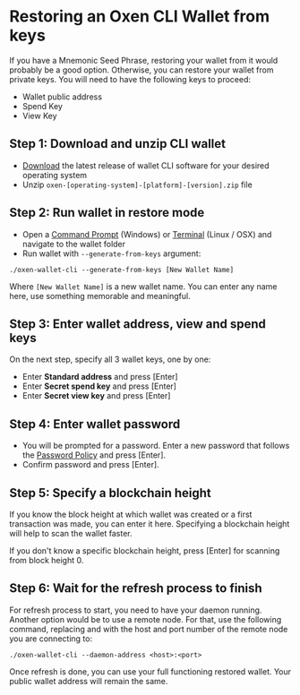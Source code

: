 # Restoring an Oxen CLI Wallet from keys

If you have a Mnemonic Seed Phrase, restoring your wallet from it would probably be a good option. Otherwise, you can restore your wallet from private keys. You will need to have the following keys to proceed:

* Wallet public address
* Spend Key
* View Key

## Step 1: Download and unzip CLI wallet

* [Download](../../downloads.md) the latest release of wallet CLI software for your desired operating system
* Unzip  `oxen-[operating-system]-[platform]-[version].zip` file

## Step 2: Run wallet in restore mode

* Open a [Command Prompt](https://en.wikipedia.org/wiki/Cmd.exe) \(Windows\) or [Terminal](https://en.wikipedia.org/wiki/Terminal_emulator) \(Linux / OSX\) and navigate to the wallet folder
* Run wallet with `--generate-from-keys` argument:

`./oxen-wallet-cli --generate-from-keys [New Wallet Name]`

Where `[New Wallet Name]` is a new wallet name. You can enter any name here, use something memorable and meaningful.

## Step 3: Enter wallet address, view and spend keys

On the next step, specify all 3 wallet keys, one by one:

* Enter **Standard address** and press \[Enter\]
* Enter **Secret spend key** and press \[Enter\]
* Enter **Secret view key** and press \[Enter\]

## Step 4: Enter wallet password

* You will be prompted for a password. Enter a new password that follows the [Password Policy](https://en.wikipedia.org/wiki/Password_policy) and press \[Enter\].
* Confirm password and press \[Enter\].

## Step 5: Specify a blockchain height

If you know the block height at which wallet was created or a first transaction was made, you can enter it here. Specifying a blockchain height will help to scan the wallet faster.

If you don't know a specific blockchain height, press \[Enter\] for scanning from block height 0.

## Step 6: Wait for the refresh process to finish

For refresh process to start, you need to have your daemon running. Another option would be to use a remote node. For that, use the following command, replacing and with the host and port number of the remote node you are connecting to:

```text
./oxen-wallet-cli --daemon-address <host>:<port>
```

Once refresh is done, you can use your full functioning restored wallet. Your public wallet address will remain the same.

